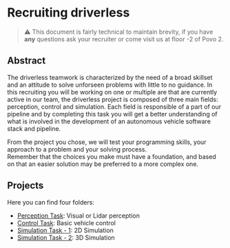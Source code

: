 # Recruiting driverless

> ⚠️ This document is fairly technical to maintain brevity, if you have **any** questions ask your recruiter or come visit us at floor -2 of Povo 2.

## Abstract

The driverless teamwork is characterized by the need of a broad skillset and an attitude to solve unforseen problems with little to no guidance.
In this recruiting you will be working on one or multiple are that are currently active in our team, the driverless project is composed of three main fields: perception, control and simulation. Each field is responsible of a part of our pipeline and by completing this task you will get a better understanding of what is involved in the development of an autonomous vehicle software stack and pipeline.

From the project you chose, we will test your programming skills, your approach to a problem and your solving process.  
Remember that the choices you make must have a foundation, and based on that an easier solution may be preferred to a more complex one.

## Projects

Here you can find four folders:

- [Perception Task](./perception/readme.md): Visual or Lidar perception
- [Control Task](./control/readme.md): Basic vehicle control
- [Simulation Task - 1](./simulation-1/readme.md): 2D Simulation
- [Simulation Task - 2](./simulation-2/readme.md): 3D Simulation
